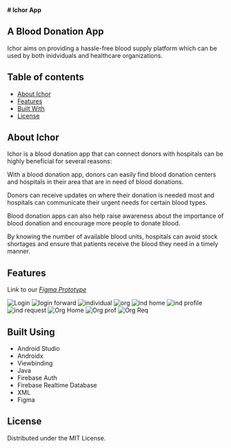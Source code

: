 
**# Ichor App**

## A Blood Donation App

Ichor aims on providing a hassle-free blood supply platform which can be used by both inidviduals and healthcare organizations. 

## Table of contents
- [About Ichor](https://github.com/riptide-rv/Ichor_Hackathon/blob/main/README.md#about-ichor)
- [Features](https://github.com/riptide-rv/Ichor_Hackathon/blob/main/README.md#features)
- [Built With](https://github.com/riptide-rv/Ichor_Hackathon/blob/main/README.md#built-using)
- [License](https://github.com/riptide-rv/Ichor_Hackathon/blob/main/README.md#license)


## About Ichor

Ichor is a blood donation app that can connect donors with hospitals can be highly beneficial for several reasons:

With a blood donation app, donors can easily find blood donation centers and hospitals in their area that are in need of blood donations. 

Donors can receive updates on where their donation is needed most and hospitals can communicate their urgent needs for certain blood types.

Blood donation apps can also help raise awareness about the importance of blood donation and encourage more people to donate blood. 

By knowing the number of available blood units, hospitals can avoid stock shortages and ensure that patients receive the blood they need in a timely manner.

## Features
Link to our [*Figma Prototype*](https://www.figma.com/file/bgIa1wsSGklXd6ChfDcoGy/LastMin?node-id=0%3A1&t=54qke27It6qQMvR8-1)

![Login](https://user-images.githubusercontent.com/96327627/226164717-c28e2af0-617d-4131-8b6d-ea66e6b664dc.png)
![login forward](https://user-images.githubusercontent.com/96327627/226164849-8ff3c614-eb8b-4569-8962-6e756dfec537.png)
![individual](https://user-images.githubusercontent.com/96327627/226164784-ae032e4a-85d7-47b4-9f79-c4e5172db015.png)
![org](https://user-images.githubusercontent.com/96327627/226164806-ca92c7d2-0028-4eda-ac63-c89887fbaf51.png)
![ind home](https://user-images.githubusercontent.com/96327627/226164877-1dab4214-8e37-4d07-91cc-bdad88897ccd.png)
![ind profile](https://user-images.githubusercontent.com/96327627/226164883-bd785b08-bca7-432b-8b38-d7433c073988.png)
![ind request](https://user-images.githubusercontent.com/96327627/226164887-198b47c8-72ae-4a88-a3bf-57005acdee74.png)
![Org Home](https://user-images.githubusercontent.com/96327627/226164896-4409f849-3eae-4473-bf1c-4053e7b85b9c.png)
![Org prof](https://user-images.githubusercontent.com/96327627/226164899-cd8aec54-de0c-4e60-96c4-79cb4b481d3f.png)
![Org Req](https://user-images.githubusercontent.com/96327627/226164904-912f1c17-674f-401a-b67d-7a562bd93262.png)


 


## Built Using
- Android Studio
- Androidx
- Viewbinding
- Java
- Firebase Auth
- Firebase Realtime Database
- XML 
- Figma

## License
Distributed under the MIT License. 







